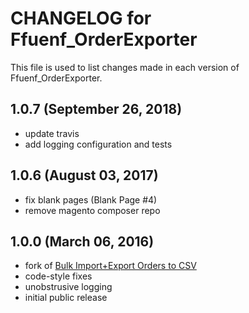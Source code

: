 # CHANGELOG for Ffuenf_OrderExporter

This file is used to list changes made in each version of Ffuenf_OrderExporter.

## 1.0.7 (September 26, 2018)

* update travis
* add logging configuration and tests

## 1.0.6 (August 03, 2017)

* fix blank pages (Blank Page #4)
* remove magento composer repo

## 1.0.0 (March 06, 2016)

* fork of [Bulk Import+Export Orders to CSV](https://www.magentocommerce.com/magento-connect/bulk-import-export-orders-to-csv.html)
* code-style fixes
* unobstrusive logging
* initial public release